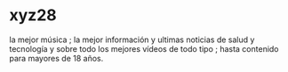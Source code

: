 # xyz28
la mejor música ; la mejor información y ultimas noticias de salud y tecnología y sobre todo los mejores vídeos de todo tipo ; hasta contenido para mayores de 18 años.
